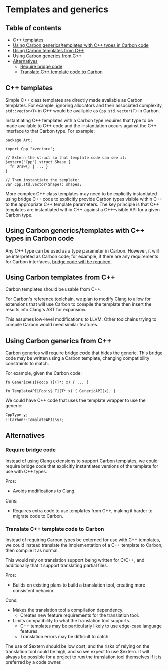 # Templates and generics

<!--
Part of the Carbon Language project, under the Apache License v2.0 with LLVM
Exceptions. See /LICENSE for license information.
SPDX-License-Identifier: Apache-2.0 WITH LLVM-exception
-->

## Table of contents

<!-- toc -->

- [C++ templates](#c-templates)
- [Using Carbon generics/templates with C++ types in Carbon code](#using-carbon-genericstemplates-with-c-types-in-carbon-code)
- [Using Carbon templates from C++](#using-carbon-templates-from-c)
- [Using Carbon generics from C++](#using-carbon-generics-from-c)
- [Alternatives](#alternatives)
  - [Require bridge code](#require-bridge-code)
  - [Translate C++ template code to Carbon](#translate-c-template-code-to-carbon)

<!-- tocstop -->

## C++ templates

Simple C++ class templates are directly made available as Carbon templates. For
example, ignoring allocators and their associated complexity, `std::vector<T>`
in C++ would be available as `Cpp.std.vector(T)` in Carbon.

Instantiating C++ templates with a Carbon type requires that type to be made
available to C++ code and the instantiation occurs against the C++ interface to
that Carbon type. For example:

```carbon
package Art;

import Cpp "<vector>";

// Extern the struct so that template code can see it:
$extern("Cpp") struct Shape {
  fn Draw() { ... }
}

// Then instantiate the template:
var Cpp.std.vector(Shape): shapes;
```

More complex C++ class templates may need to be explicitly instantiated using
bridge C++ code to explicitly provide Carbon types visible within C++ to the
appropriate C++ template parameters. The key principle is that C++ templates are
instantiated within C++ against a C++-visible API for a given Carbon type.

## Using Carbon generics/templates with C++ types in Carbon code

Any C++ type can be used as a type parameter in Carbon. However, it will be
interpreted as Carbon code; for example, if there are any requirements for
Carbon interfaces,
[bridge code will be required](user_defined_types.md#implementing-carbon-interfaces-in-c).

## Using Carbon templates from C++

Carbon templates should be usable from C++.

For Carbon's reference toolchain, we plan to modify Clang to allow for
extensions that will use Carbon to compile the template then insert the results
into Clang's AST for expansion.

This assumes low-level modifications to LLVM. Other toolchains trying to compile
Carbon would need similar features.

## Using Carbon generics from C++

Carbon generics will require bridge code that hides the generic. This bridge
code may be written using a Carbon template, changing compatibility constraints
to match.

For example, given the Carbon code:

```carbon
fn GenericAPI[Foo:$ T](T*: x) { ... }

fn TemplateAPI[Foo:$$ T](T* x) { GenericAPI(x); }
```

We could have C++ code that uses the template wrapper to use the generic:

```cc
CppType y;
::Carbon::TemplateAPI(&y);
```

## Alternatives

### Require bridge code

Instead of using Clang extensions to support Carbon templates, we could require
bridge code that explicitly instantiates versions of the template for use with
C++ types.

Pros:

- Avoids modifications to Clang.

Cons:

- Requires extra code to use templates from C++, making it harder to migrate
  code to Carbon.

### Translate C++ template code to Carbon

Instead of requiring Carbon types be externed for use with C++ templates, we
could instead translate the implementation of a C++ template to Carbon, then
compile it as normal.

This would rely on translation support being written for C/C++, and additionally
that it support translating partial files.

Pros:

- Builds on existing plans to build a translation tool, creating more consistent
  behavior.

Cons:

- Makes the translation tool a compilation dependency.
  - Creates new feature requirements for the translation tool.
- Limits compatibility to what the translation tool supports.
  - C++ templates may be particularly likely to use edge-case language features.
  - Translation errors may be difficult to catch.

The use of
$extern should be low cost, and the risks of relying on the
translation tool could be high, and so we expect to use $extern.
It will always be possible for a project to run the translation tool themselves
if it is preferred by a code owner.
